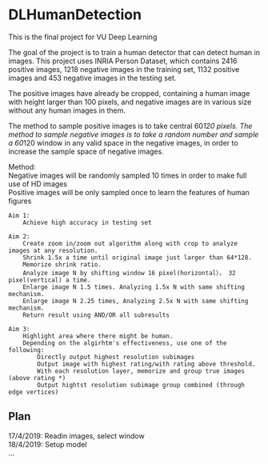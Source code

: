 # DLHumanDetection
This is the final project for VU Deep Learning

The goal of the project is to train a human detector that can detect human in images. 
This project uses INRIA Person Dataset, which contains 2416 positive images, 1218 negative images in the training set, 1132 positive images and 453 negative images in the testing set.

The positive images have already be cropped, containing a human image with height larger than 100 pixels, and negative images are in various size without any human images in them. 

The method to sample positive images is to take central 60*120 pixels. The method to sample negative images is to take a random number and sample a 60*120 window in any valid space in the negative images, in order to increase the sample space of negative images.

Method:  
Negative images will be randomly sampled 10 times in order to make full use of HD images  
Positive images will be only sampled once to learn the features of human figures  

    Aim 1:
        Achieve high accuracy in testing set

    Aim 2:
        Create zoom in/zoom out algorithm along with crop to analyze images at any resolution.  
        Shrink 1.5x a time until original image just larger than 64*128.  
        Memorize shrink ratio.  
        Analyze image N by shifting window 16 pixel(horizontal）， 32 pixel(vertical) a time.  
        Enlarge image N 1.5 times. Analyzing 1.5x N with same shifting mechanism.  
        Enlarge image N 2.25 times, Analyzing 2.5x N with same shifting mechanism.  
        Return result using AND/OR all subresults  
    
    Aim 3:
        Highlight area where there might be human.  
        Depending on the algirhtm's effectiveness, use one of the following:  
            Directly output highest resolution subimages  
            Output image with highest rating/with rating above threshold.  
            With each resolution layer, memorize and group true images (above rating *)  
            Output hightst resolution subimage group combined (through edge vertices) 
    
    

## Plan  
17/4/2019: Readin images, select window  
18/4/2019: Setup model  
...